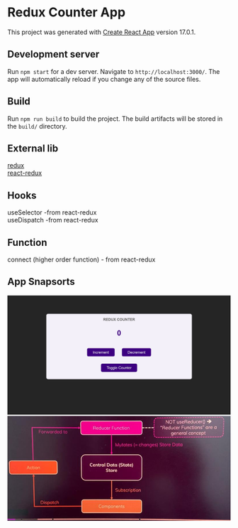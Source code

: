 # Redux Counter App

This project was generated with [Create React App](https://reactjs.org/docs/create-a-new-react-app.html) version 17.0.1.

## Development server

Run `npm start` for a dev server. Navigate to `http://localhost:3000/`. The app will automatically reload if you change any of the source files.

## Build

Run `npm run build` to build the project. The build artifacts will be stored in the `build/` directory.

## External lib

[redux](https://redux.js.org/) <br />
[react-redux](https://react-redux.js.org/)

## Hooks

useSelector -from react-redux <br />
useDispatch -from react-redux

## Function 

connect (higher order function) - from react-redux

## App Snapsorts

![Home Page](https://github.com/vishal002/redux-counter-app/blob/master/img/home.jpg?raw=true)
![Core Concept](https://github.com/vishal002/redux-counter-app/blob/master/img/core-concept.jpeg?raw=true)
